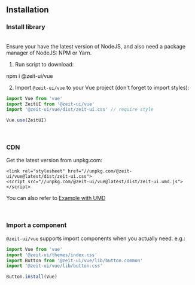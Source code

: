 ## Installation

### Install library

<br/>

<zi-note>
Ensure your have the latest version of <zi-link href="https://nodejs.org/en/download/">NodeJS</zi-link>, 
and also need a package manager of NodeJS: <zi-link href="https://www.npmjs.com/">NPM</zi-link> or <zi-link href="https://yarnpkg.com/">Yarn</zi-link>.
</zi-note>

<br/>

1. Run script to download:

<zi-code bash>npm i @zeit-ui/vue</zi-code>

2. Import `@zeit-ui/vue` to your Vue project (don't forget to import styles):

```js
import Vue from 'vue'
import ZeitUI from '@zeit-ui/vue'
import '@zeit-ui/vue/dist/zeit-ui.css' // require style

Vue.use(ZeitUI)
```

<br>

### CDN
Get the latest version from unpkg.com:

```
<link rel="stylesheet" href="//unpkg.com/@zeit-ui/vue@latest/dist/zeit-ui.css">
<script src="//unpkg.com/@zeit-ui/vue@latest/dist/zeit-ui.umd.js"></script>
```

You can also refer to [Example with UMD](https://github.com/zeit-ui/vue/blob/master/examples/umd/index.html)

<br>

### Import a component

`@zeit-ui/vue` supports import components when you actually need. e.g.:

```js
import Vue from 'vue'
import '@zeit-ui/themes/index.css'
import Button from '@zeit-ui/vue/lib/button.common'
import '@zeit-ui/vue/lib/button.css'

Button.install(Vue)
```

